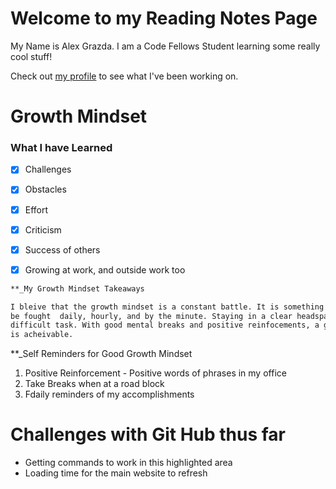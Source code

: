 # Welcome to my Reading Notes Page

My Name is Alex Grazda. I am a Code Fellows Student learning some really cool stuff!

Check out [my profile](https://github.com/agrazda/reading-notes) to see what I've been working on.

# Growth Mindset
### What I have Learned

- [x] Challenges 

- [x] Obstacles

- [x] Effort

- [x] Criticism

- [x] Success of others

- [x] Growing at work, and outside work too
 

```markdown
**_My Growth Mindset Takeaways

I bleive that the growth mindset is a constant battle. It is something that must 
be fought  daily, hourly, and by the minute. Staying in a clear headspace is a 
difficult task. With good mental breaks and positive reinfocements, a growth mindset
is acheivable. 
```

**_Self Reminders for Good Growth Mindset

1. Positive Reinforcement - Positive words of phrases in my office
2. Take Breaks when at a road block
3. Fdaily reminders of my accomplishments

# Challenges with Git Hub thus far

- Getting commands to work in this highlighted area
- Loading time for the main website to refresh



```


